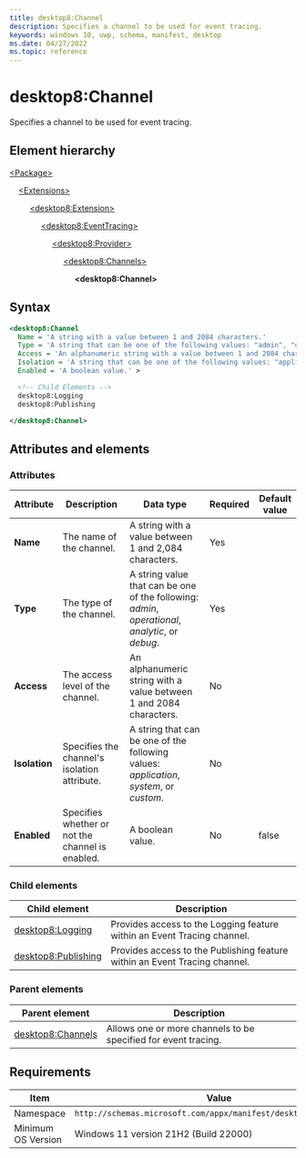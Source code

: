 ```yaml
---
title: desktop8:Channel
description: Specifies a channel to be used for event tracing.
keywords: windows 10, uwp, schema, manifest, desktop
ms.date: 04/27/2022
ms.topic: reference
---
```


# desktop8:Channel

Specifies a channel to be used for event tracing.

## Element hierarchy

[\<Package\>](element-package.md)

&nbsp;&nbsp;&nbsp;&nbsp;[\<Extensions\>](element-extensions.md)

&nbsp;&nbsp;&nbsp;&nbsp; &nbsp;&nbsp;&nbsp;&nbsp;[\<desktop8:Extension\>](element-desktop8-extension.md)

&nbsp;&nbsp;&nbsp;&nbsp; &nbsp;&nbsp;&nbsp;&nbsp; &nbsp;&nbsp;&nbsp;&nbsp;[\<desktop8:EventTracing\>](element-desktop8-eventtracing.md)

&nbsp;&nbsp;&nbsp;&nbsp; &nbsp;&nbsp;&nbsp;&nbsp; &nbsp;&nbsp;&nbsp;&nbsp; &nbsp;&nbsp;&nbsp;&nbsp;[\<desktop8:Provider\>](element-desktop8-provider.md)

&nbsp;&nbsp;&nbsp;&nbsp; &nbsp;&nbsp;&nbsp;&nbsp; &nbsp;&nbsp;&nbsp;&nbsp; &nbsp;&nbsp;&nbsp;&nbsp; &nbsp;&nbsp;&nbsp;&nbsp;[\<desktop8:Channels\>](element-desktop8-channels.md)

&nbsp;&nbsp;&nbsp;&nbsp; &nbsp;&nbsp;&nbsp;&nbsp; &nbsp;&nbsp;&nbsp;&nbsp; &nbsp;&nbsp;&nbsp;&nbsp; &nbsp;&nbsp;&nbsp;&nbsp; &nbsp;&nbsp;&nbsp;&nbsp;**\<desktop8:Channel\>**

## Syntax

```xml
<desktop8:Channel
  Name = 'A string with a value between 1 and 2084 characters.'
  Type = 'A string that can be one of the following values: "admin", "operational", "analytic", or "debug".'
  Access = 'An alphanumeric string with a value between 1 and 2084 characters.'
  Isolation = 'A string that can be one of the following values: "application", "system", or "custom".'
  Enabled = 'A boolean value.' >

  <!-- Child Elements -->
  desktop8:Logging
  desktop8:Publishing

</desktop8:Channel>
```

## Attributes and elements

### Attributes

| Attribute | Description | Data type | Required | Default value |
|-|-|-|-|-|
| **Name** | The name of the channel. | A string with a value between 1 and 2,084 characters. | Yes |  |
| **Type** | The type of the channel. | A string value that can be one of the following: *admin*, *operational*, *analytic*, or *debug*. | Yes |  |
| **Access** | The access level of the channel. | An alphanumeric string with a value between 1 and 2084 characters. | No |  |
| **Isolation** | Specifies the channel's isolation attribute. | A string that can be one of the following values: *application*, *system*, or *custom*. | No |  |
| **Enabled** | Specifies whether or not the channel is enabled. | A boolean value. | No | false |

### Child elements

| Child element | Description |
|-|-|
| [desktop8:Logging](element-desktop8-logging.md) | Provides access to the Logging feature within an Event Tracing channel. |
| [desktop8:Publishing](element-desktop8-publishing.md) | Provides access to the Publishing feature within an Event Tracing channel. |

### Parent elements

| Parent element | Description |
|-|-|
| [desktop8:Channels](element-desktop8-channels.md) | Allows one or more channels to be specified for event tracing. |

## Requirements

| Item  | Value  |
|--|--|
| Namespace | `http://schemas.microsoft.com/appx/manifest/desktop/windows10/8` |
| Minimum OS Version | Windows 11 version 21H2 (Build 22000) |
